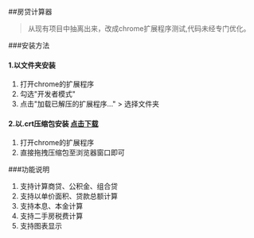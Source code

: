 ##房贷计算器

>从现有项目中抽离出来，改成chrome扩展程序测试,代码未经专门优化。

###安装方法

#### 1.以文件夹安装

1. 打开chrome的扩展程序
2. 勾选"开发者模式"
3. 点击"加载已解压的扩展程序..." > 选择文件夹

#### 2.以.crt压缩包安装 [点击下载](https://raw.githubusercontent.com/vegali/house-loan-calculator/master/down/House-Loan-Calculator.crx)
1. 打开chrome的扩展程序
2. 直接拖拽压缩包至浏览器窗口即可


###功能说明
 1. 支持计算商贷、公积金、组合贷
 2. 支持以单价面积、贷款总额计算
 3. 支持本息、本金计算
 4. 支持二手房税费计算
 5. 支持图表显示